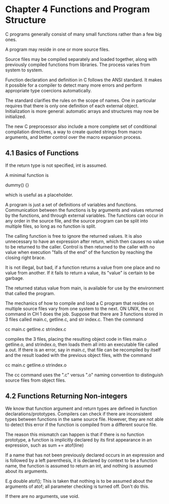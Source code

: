 # Chapter 4 Functions and Program Structure

C programs generally consist of many small functions rather than a few big ones.

A program may reside in one or more source files.

Source files may be compiled separately and loaded together, along with previously compiled functions from libraries. The process varies from system to system.

Function declaration and definition in C follows the ANSI standard. It makes it possible for a compiler to detect many more errors and perform appropriate type coercions automatically.

The standard clarifies the rules on the scope of names. One in particular requires that there is only one definition of each external object. Initialization is more general: automatic arrays and structures may now be initialized.

The new C preprocessor also include a more complete set of conditional compilation directives, a way to create quoted strings from macro arguments, and better control over the macro expansion process.


## 4.1 Basics of Functions

If the return type is not specified, int is assumed.

A minimal function is 

  dummy() {}

which is useful as a placeholder.


A program is just a set of definitions of variables and functions. Communication between the functions is by arguments and values returned by the functions, and through external variables. The functions can occur in any order in the source file, and the source program can be split into multiple files, so long as no function is split.

The calling function is free to ignore the returned values. It is also unnecessary to have an expression after return, which then causes no value to be returned to the caller. Control is then returned to the caller with no value when execution "falls of the end" of the function by reaching the closing right brace. 

It is not illegal, but bad, if a function returns a value from one place and no value from another. If it fails to return a value, its "value" is certain to be garbage.

The returned status value from main, is available for use by the environment that called the program.

The mechanics of how to compile and load a C program that resides on multiple source files vary from one system to the next. ON UNIX, the cc command in CH 1 does the job. Suppose that there are 3 functions stored in 3 files called main.c, getline.c, and str index.c. Then the command

  cc main.c getline.c strindex.c

compiles the 3 files, placing the resulting object code in files main.o getline.o, and strindex.o, then loads them all into an executable file called a.out. If there is an error, say in main.c, that file can be recompiled by itself and the result loaded with the previous object files, with the command

  cc main.c getline.o strindex.o

The cc command uses the ".c" versus ".o" naming convention to distinguish source files from object files.


## 4.2 Functions Returning Non-integers

We know that function argument and return types are defined in function declarations/prototypes. Compilers can check if there are inconsistent types between functions in the same source file. However, they are not able to detect this error if the function is compiled from a different source file.

The reason this mismatch can happen is that if there is no function prototype, a function is implicitly declared by its first appearance in an expression, such as 
  sum += atof(line)

If a name that has not been previously declared occurs in an expression and is followed by a left parenthesis, it is declared by context to be a function name, the function is assumed to return an int, and nothing is assumed about its arguments.

E.g
  double atof();
This is taken that nothing is to be assumed about the arguments of atof; all parameter checking is turned off. Don't do this. 

If there are no arguments, use void.



